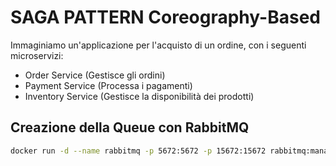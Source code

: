 # SAGA PATTERN Coreography-Based

Immaginiamo un'applicazione per l'acquisto di un ordine, con i seguenti microservizi:

- Order Service (Gestisce gli ordini)
- Payment Service (Processa i pagamenti)
- Inventory Service (Gestisce la disponibilità dei prodotti)

## Creazione della Queue con RabbitMQ

```bash
docker run -d --name rabbitmq -p 5672:5672 -p 15672:15672 rabbitmq:management
```

